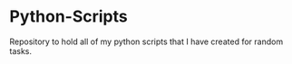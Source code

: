 # Python-Scripts
Repository to hold all of my python scripts that I have created for random tasks. 
